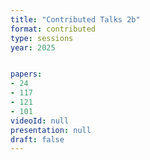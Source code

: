 ```yaml
---
title: "Contributed Talks 2b"
format: contributed
type: sessions
year: 2025


papers:
- 24
- 117
- 121
- 101
videoId: null
presentation: null
draft: false
---
```


